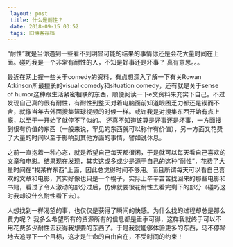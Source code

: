 ```yaml
---
 layout: post
 title: 什么是耐性？
 date: 2018-09-15 03:52
 tags: 旧博客存档
---
```

“耐性”就是当你遇到一些看不到明显可能的结果的事情你还是会花大量时间在上面。碰巧我是一个非常有耐性的人，不知是好事还是坏事？ 真有意思。。。



最近在网上搜一些关于comedy的资料，有点想深入了解一下有关Rowan Atkinson所最擅长的visual comedy和situation
comedy，还有就是关于sense of
humor这种跟生活紧密相联的东西，顺便阅读一下e文资料来充实下自己。不过发现自己真的很有耐性，有耐性到整天对着电脑面前知道眼困乏力都还是锲而不舍，就像当年去外面搜集篮球视频的时候一样。或许我是对搜集东西开始有点上瘾，以至于一开始了就停不了似的。
还真不知道该算是好事还是坏事，一方面搜到很有价值的东西（一般来说，罕见的东西就可以称作有价值），另一方面又花费了大量的时间以至于影响到其他方面的事情，譬如说休息。



之前一直抱着一种心态，就是希望自己每天都很闲，于是就可以每天看自己喜欢的文章和电影。结果现在发现，其实这或多或少是源于自己的这种“耐性”，花费了大量时间在“找某样东西”上面，因此总觉得时间不够用。而且所谓每天可以看自己喜欢的文章和电影，其实好像也只是一个幌子，实际上辛辛苦苦找回来的那些电影和书籍，看过了令人激动的部分过后，仿佛就要很花耐性去看完剩下的部分（碰巧这时我却没什么耐性看下去）。



人想找到一样渴望的事，也仅仅是获得了瞬间的快感。为什么找的过程却总是那么费力呢？
我多么希望所有的资源所有的信息都是垂手可得，这样我就终于可以不用花费多少耐性去获得我想要的东西了。于是我就能够体验更多的东西，马不停蹄地去追寻下一个目标，这才是生命的自由自在，不受时间的约束！

